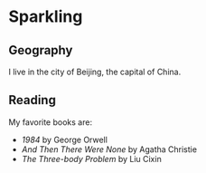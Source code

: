 # Sparkling

## Geography

I live in the city of Beijing, the capital of China.

## Reading

My favorite books are:

- *1984* by George Orwell
- *And Then There Were None* by Agatha Christie
- *The Three-body Problem* by Liu Cixin

